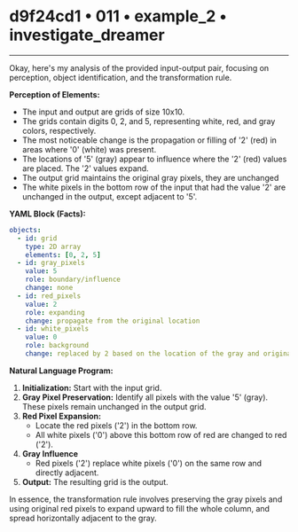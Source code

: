 # d9f24cd1 • 011 • example_2 • investigate_dreamer

---
Okay, here's my analysis of the provided input-output pair, focusing on perception, object identification, and the transformation rule.

**Perception of Elements:**

*   The input and output are grids of size 10x10.
*   The grids contain digits 0, 2, and 5, representing white, red, and gray colors, respectively.
*   The most noticeable change is the propagation or filling of '2' (red) in areas where '0' (white) was present.
*   The locations of '5' (gray) appear to influence where the '2' (red) values are placed. The '2' values expand.
*   The output grid maintains the original gray pixels, they are unchanged
*   The white pixels in the bottom row of the input that had the value '2' are unchanged in the output, except adjacent to '5'.

**YAML Block (Facts):**



```yaml
objects:
  - id: grid
    type: 2D array
    elements: [0, 2, 5]
  - id: gray_pixels
    value: 5
    role: boundary/influence
    change: none
  - id: red_pixels
    value: 2
    role: expanding
    change: propagate from the original location
  - id: white_pixels
    value: 0
    role: background
    change: replaced by 2 based on the location of the gray and original red
```



**Natural Language Program:**

1.  **Initialization:** Start with the input grid.
2.  **Gray Pixel Preservation:** Identify all pixels with the value '5' (gray). These pixels remain unchanged in the output grid.
3.  **Red Pixel Expansion:**
    *   Locate the red pixels ('2') in the bottom row.
    *   All white pixels ('0') above this bottom row of red are changed to red ('2').
4. **Gray Influence**
    *   Red pixels ('2') replace white pixels ('0') on the same row and directly adjacent.
5.  **Output:** The resulting grid is the output.

In essence, the transformation rule involves preserving the gray pixels and using original red pixels to expand upward to fill the whole column, and spread horizontally adjacent to the gray.


